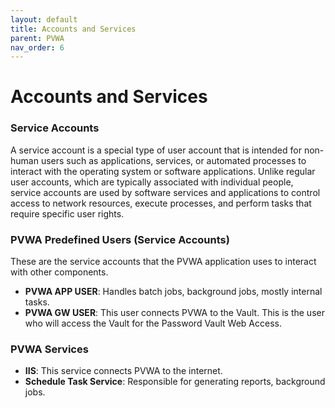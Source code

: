 ```yaml
---
layout: default
title: Accounts and Services
parent: PVWA
nav_order: 6
---
```

# Accounts and Services

### Service Accounts

A service account is a special type of user account that is intended for non-human users such as applications, services, or automated processes to interact with the operating system or software applications. Unlike regular user accounts, which are typically associated with individual people, service accounts are used by software services and applications to control access to network resources, execute processes, and perform tasks that require specific user rights.

### PVWA Predefined Users (Service Accounts)

These are the service accounts that the PVWA application uses to interact with other components.

- **PVWA APP USER**: Handles batch jobs, background jobs, mostly internal tasks.
- **PVWA GW USER**: This user connects PVWA to the Vault. This is the user who will access the Vault for the Password Vault Web Access.

### PVWA Services

- **IIS**: This service connects PVWA to the internet.
- **Schedule Task Service**: Responsible for generating reports, background jobs.

